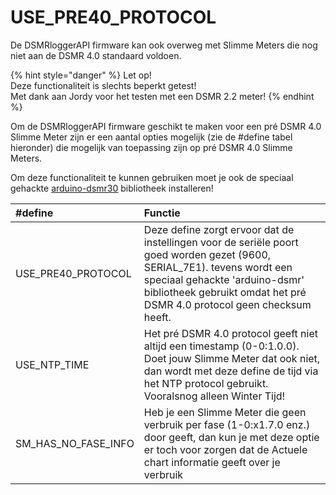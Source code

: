 # USE\_PRE40\_PROTOCOL

De DSMRloggerAPI firmware kan ook overweg met Slimme Meters die nog niet aan de DSMR 4.0 standaard voldoen.

{% hint style="danger" %}
Let op!  
Deze functionaliteit is slechts beperkt getest!  
Met dank aan Jordy voor het testen met een DSMR 2.2 meter!
{% endhint %}

Om de DSMRloggerAPI firmware geschikt te maken voor een pré DSMR 4.0 Slimme Meter zijn er een aantal opties mogelijk \(zie de \#define tabel hieronder\) die mogelijk van toepassing zijn op pré DSMR 4.0 Slimme Meters.

Om deze functionaliteit te kunnen gebruiken moet je ook de speciaal gehackte [arduino-dsmr30](https://github.com/mrWheel/arduino-dsmr30) bibliotheek installeren!

| \#define | Functie |
| :--- | :--- |
| USE\_PRE40\_PROTOCOL | Deze define zorgt ervoor dat de instellingen voor de seriële poort goed worden gezet \(9600, SERIAL\_7E1\). tevens wordt een speciaal gehackte 'arduino-dsmr' bibliotheek gebruikt omdat het pré DSMR 4.0 protocol geen checksum heeft. |
| USE\_NTP\_TIME | Het pré DSMR 4.0 protocol geeft niet altijd een timestamp \(0-0:1.0.0\). Doet jouw Slimme Meter dat ook niet, dan wordt met deze define de tijd via het NTP protocol gebruikt. Vooralsnog alleen Winter Tijd! |
| SM\_HAS\_NO\_FASE\_INFO | Heb je een Slimme Meter die geen verbruik per fase \(1-0:x1.7.0 enz.\) door geeft, dan kun je met deze optie er toch voor zorgen dat de Actuele chart informatie geeft over je verbruik |

